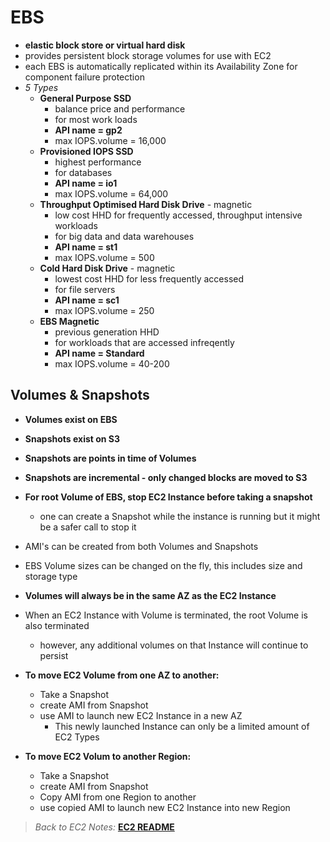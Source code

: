 # EBS

* **elastic block store or virtual hard disk**
* provides persistent block storage volumes for use with EC2
* each EBS is automatically replicated within its Availability Zone for component failure protection
* *5 Types*
  * **General Purpose SSD**
    * balance price and performance
    * for most work loads
    * **API name = gp2**
    * max IOPS.volume = 16,000
  * **Provisioned IOPS SSD**
    * highest performance
    * for databases
    * **API name = io1**
    * max IOPS.volume = 64,000
  * **Throughput Optimised Hard Disk Drive** - magnetic
    * low cost HHD for frequently accessed, throughput intensive workloads
    * for big data and data warehouses
    * **API name = st1**
    * max IOPS.volume = 500
  * **Cold Hard Disk Drive** - magnetic
    * lowest cost HHD for less frequently accessed
    * for file servers
    * **API name = sc1**
    * max IOPS.volume = 250
  * **EBS Magnetic**
    * previous generation HHD
    * for workloads that are accessed infreqently
    * **API name = Standard**
    * max IOPS.volume = 40-200

## Volumes & Snapshots

* **Volumes exist on EBS**
* **Snapshots exist on S3**
* **Snapshots are points in time of Volumes**
* **Snapshots are incremental - only changed blocks are moved to S3**
* **For root Volume of EBS, stop EC2 Instance before taking a snapshot**
  * one can create a Snapshot while the instance is running but it might be a safer call to stop it

* AMI's can be created from both Volumes and Snapshots
* EBS Volume sizes can be changed on the fly, this includes size and storage type

* **Volumes will always be in the same AZ as the EC2 Instance**

* When an EC2 Instance with Volume is terminated, the root Volume is also terminated
  * however, any additional volumes on that Instance will continue to persist

* **To move EC2 Volume from one AZ to another:**
  * Take a Snapshot
  * create AMI from Snapshot
  * use AMI to launch new EC2 Instance in a new AZ
    * This newly launched Instance can only be a limited amount of EC2 Types
* **To move EC2 Volum to another Region:**
  * Take a Snapshot
  * create AMI from Snapshot
  * Copy AMI from one Region to another
  * use copied AMI to launch new EC2 Instance into new Region

> *Back to EC2 Notes:* [**EC2 README**](./README.md)

